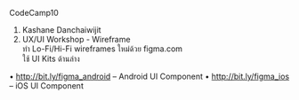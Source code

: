 CodeCamp10
1. Kashane Danchaiwijit
2. UX/UI Workshop - Wireframe  
ทำ Lo-Fi/Hi-Fi wireframes ใหม่ด้วย figma.com  
ใช้ UI Kits ด้านล่าง  

• http://bit.ly/figma_android – Android UI Component
• http://bit.ly/figma_ios – iOS UI Component





